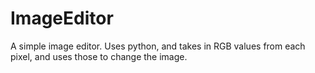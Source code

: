 # ImageEditor
A simple image editor.
Uses python, and takes in RGB values from each pixel, and uses those to change the image.

